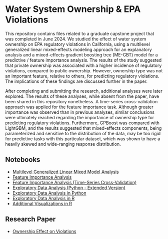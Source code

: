 # Water System Ownership & EPA Violations

This repository contains files related to a graduate capstone project that was completed in June 2024. We studied the effect of water system ownership on EPA regulatory violations in California, using a multilevel generalized linear mixed-effects modeling approach for an explanatory analysis and a mixed-effects gradient boosting tree (ME-GBT) model for a predictive / feature importance analysis. The results of the study suggested that private ownership was associated with a higher incidence of regulatory violations, compared to public ownership. However, ownership type was not an important feature, relative to others, for predicting regulatory violations. The implications of these findings are discussed further in the paper.

After completing and submitting the research, additional analyses were later explored. The results of these analyses, while absent from the paper, have been shared in this repository nonetheless. A time-series cross-validation approach was applied for the feature importance task. Although greater importance was observed than in previous analyses, similar conclusions were ultimately reached regarding the importance of ownership type for predicting regulatory violations. Furthermore, GPBoost was compared with LightGBM, and the results suggested that mixed-effects components, being parameterized and sensitive to the distribution of the data, may be too rigid for predictive tasks with this particular dataset, which was shown to have a heavily skewed and wide-ranging response distribution.

## Notebooks
- [Multilevel Generalized Linear Mixed Model Analysis](water_quality_multilevel_glmm.ipynb)
- [Feature Importance Analysis](water_quality_feature_importance.ipynb)
- [Feature Importance Analysis (Time-Series Cross-Validation)](water_quality_feature_importance_ts.ipynb)
- [Exploratory Data Analysis (Python - Extended Version)](water_quality_EDA.ipynb)
- [Exploratory Data Analysis in Python](water_quality_EDA_in_python.ipynb)
- [Exploratory Data Analysis in R](water_quality_EDA_in_R.ipynb)
- [Additional Visualizations in R](water_quality_other_viz_in_R.ipynb)

## Research Paper
- [Ownership Effect on Violations](ownership_effect_on_violations.pdf)